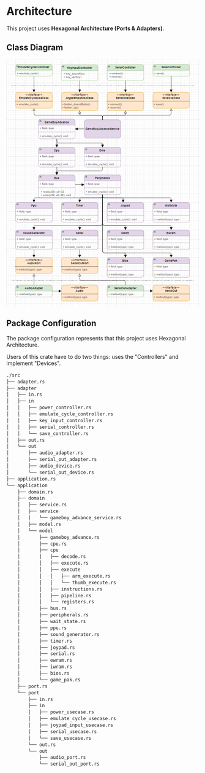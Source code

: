 # Architecture

This project uses **Hexagonal Architecture (Ports & Adapters)**.

## Class Diagram

![class diagram](./arch.png)

## Package Configuration

The package configuration represents that this project uses Hexagonal Architecture.

Users of this crate have to do two things: uses the "Controllers" and implement "Devices".

```sh
./src
├── adapter.rs
├── adapter
│   ├── in.rs
│   ├── in
│   │   ├── power_controller.rs
│   │   ├── emulate_cycle_controller.rs
│   │   ├── key_input_controller.rs
│   │   ├── serial_controller.rs
│   │   └── save_controller.rs
│   ├── out.rs
│   └── out
│       ├── audio_adapter.rs
│       ├── serial_out_adapter.rs
│       ├── audio_device.rs
│       └── serial_out_device.rs
├── application.rs
└── application
    ├── domain.rs
    ├── domain
    │   ├── service.rs
    │   ├── service
    │   │   └── gameboy_advance_service.rs
    │   ├── model.rs
    │   └── model
    │       ├── gameboy_advance.rs
    │       ├── cpu.rs
    │       ├── cpu
    │       │   ├── decode.rs
    │       │   ├── execute.rs
    │       │   ├── execute
    │       │   │   ├── arm_execute.rs
    │       │   │   └── thumb_execute.rs
    │       │   ├── instructions.rs
    │       │   ├── pipeline.rs
    │       │   └── registers.rs
    │       ├── bus.rs
    │       ├── peripherals.rs
    │       ├── wait_state.rs
    │       ├── ppu.rs
    │       ├── sound_generator.rs
    │       ├── timer.rs
    │       ├── joypad.rs
    │       ├── serial.rs
    │       ├── ewram.rs
    │       ├── iwram.rs
    │       ├── bios.rs
    │       └── game_pak.rs
    ├── port.rs
    └── port
        ├── in.rs
        ├── in
        │   ├── power_usecase.rs
        │   ├── emulate_cycle_usecase.rs
        │   ├── joypad_input_usecase.rs
        │   ├── serial_usecase.rs
        │   └── save_usecase.rs
        └── out.rs
        └── out
            ├── audio_port.rs
            └── serial_out_port.rs

```
